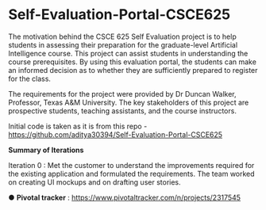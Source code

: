# Self-Evaluation-Portal-CSCE625
The motivation behind the CSCE 625 Self Evaluation project is to help students in assessing their
preparation for the graduate-level Artificial Intelligence course. This project can assist students in
understanding the course prerequisites. By using this evaluation portal, the students can make an
informed decision as to whether they are sufficiently prepared to register for the class.

The requirements for the project were provided by Dr Duncan Walker, Professor, Texas A&M
University. The key stakeholders of this project are prospective students, teaching assistants, and
the course instructors.

Initial code is taken as it is from this repo - https://github.com/aditya30394/Self-Evaluation-Portal-CSCE625 

**Summary of Iterations**

Iteration 0 : Met the customer to understand the improvements required for the existing application and formulated the requirements.
The team worked on creating UI mockups and on drafting user stories.


● **Pivotal tracker** : https://www.pivotaltracker.com/n/projects/2317545 


